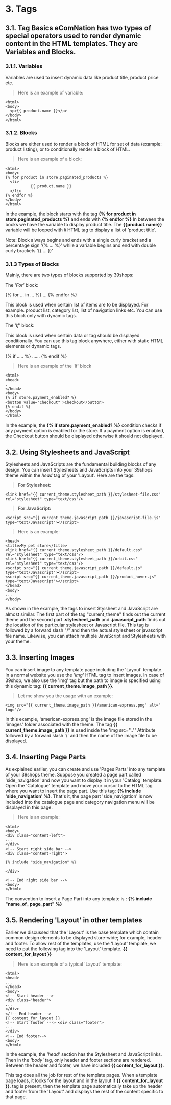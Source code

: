 ﻿# 3. Tags

## 3.1. Tag Basics eComNation has two types of special operators used to render dynamic content in the HTML templates. They are **Variables** and **Blocks**.

### 3.1.1. Variables
Variables are used to insert dynamic data like product title, product price etc.

> Here is an example of variable:

```liquid
<html> 
<body> 
  <p>{{ product.name }}</p> 
</body> 
</html> 
```

### 3.1.2. Blocks

Blocks are either used to render a block of HTML for set of data (example: product listing), or to conditionally render a block of HTML.

> Here is an example of a block:

```liquid
<html> 
<body> 
{% for product in store.paginated_products %}
  <li> 
           {{ product.name }}
  </li> 
{% endfor %} 
</body> 
</html>
```

In the example, the block starts with the tag **{% for product in store.paginated_products %}** and ends with **{% endfor %}**
In between the bocks  we have the variable to display product title. The **{{product.name}}** variable will be looped with *li* HTML tag to display a list of ‘product title’.

<aside class="notice">
Note: Block always begins and ends with a single curly bracket and a percentage sign ‘{% ... %}’ while a variable begins and end with double curly brackets ‘{{ ... }}‘
</aside>

### 3.1.3 Types of Blocks

Mainly, there are two types of blocks supported by 39shops:

The *'For'* block:

{% for ... in ... %}
...
{% endfor %}


This block is used when certain list of items are to be displayed. For example. product list, category list, list of navigation links etc. You can use this block only with dynamic tags.


The *'If'* block:

This block is used when certain data or tag should be displayed conditionally. You can use this tag block anywhere, either with static HTML elements or dynamic tags.

{% if ..... %}
......
{% endif %}

>Here is an example of the 'If' block

```liquid
<html>
<head>
.
</head>
<body>
{% if store.payment_enabled? %}
<button value="Checkout" >Checkout</button>
{% endif %}
</body>
</html>
```

In the example, the **{% if store.payment_enabled? %}** condition checks if any payment option is enabled for the store. If a payment option is enabled, the Checkout button should be displayed otherwise it should not displayed.


## 3.2. Using Stylesheets and JavaScript

Stylesheets and JavaScripts are the fundamental building blocks of any design. You can insert Stylesheets and JavaScripts into your 39shops theme within the *head* tag of your 'Layout'. Here are the tags:

>**For Stylesheet:**
```liquid
<link href="{{ current_theme.stylesheet_path }}/stylesheet-file.css" rel="stylesheet" type="text/css"/>
```

>**For JavaScript:**
```liquid
<script src="{{ current_theme.javascript_path }}/javascript-file.js" type="text/Javascript"></script>
```

>Here is an example:

```liquid
<head>
<title>My pet store</title>
<link href="{{ current_theme.stylesheet_path }}/default.css" rel="stylesheet" type="text/css"/>
<link href="{{ current_theme.stylesheet_path }}/orbit.css" rel="stylesheet" type="text/css"/>
<script src="{{ current_theme.javascript_path }}/default.js" type="text/Javascript"></script>
<script src="{{ current_theme.javascript_path }}/product_hover.js" type="text/Javascript"></script>
</head>
<body>
...
</body>
```

As shown in the example, the tags to insert Stylsheet and JavaScript are almost similar. The first part of the tag "current_theme" finds out the current theme and the second part **.stylesheet_path** and **.javascript_path** finds out the location of the particular stylesheet or Javascript file. This tag is followed by a forward slash "/" and then the actual stylesheet or javascript file name. Likewise, you can attach multiple JavaScript and Stylesheets with your theme.


## 3.3. Inserting Images

You can insert image to any template page including the 'Layout' template. In a normal website you use the *'img'* HTML tag to insert images. In case of 39shop, we also use the 'img' tag but the path to image is specified using this dynamic tag: **{{ current_theme.image_path }}**.

>Let me show you the usage with an example:

```liquid
<img src="{{ current_theme.image_path }}/american-express.png" alt=" logo"/>
```

In this example, 'american-express.png' is the image file stored in the 'images' folder associated with the theme. The tag **{{ current_theme.image_path }}** is used inside the 'img src=".."' Attribute followed by a forward slash '/' and then the name of the image file to be displayed.


## 3.4. Inserting Page Parts

As explained earlier, you can create and use 'Pages Parts' into any template of your 39shops theme. Suppose you created a page part called 'side_navigation' and now you want to display it in your 'Catalog' template. Open the 'Catalogue' template and move your cursor to the HTML tag where you want to insert the page part. Use this tag: **{% include 'side_navigation' %}**. That's it, the page part 'side_navigation' is now included into the catalogue page and category navigation menu will be displayed in this page.

>Here is an example:

```liquid
<html>
<body>
<div class="content-left">
...
</div>
<!-- Start right side bar -->
<div class="content-right">

{% include "side_navigation" %}

</div>

<!-- End right side bar -->
<body>
</html>
```

The convention to insert a Page Part into any template is :
**{% include "name_of_ page_part" %}**


## 3.5. Rendering 'Layout' in other templates

Earlier we discussed that the 'Layout' is the base template which contain common design elements to be displayed store-wide; for example, header and footer. To allow rest of the templates, use the 'Layout' template, we need to put the following tag into the 'Layout' template.
**{{ content_for_layout }}**

>Here is an example of a typical 'Layout' template:

```liquid
<html>
<head>
...
</head>
<body>
<!-- Start header --> 
<div class="header">
...
</div>
</!-- End header -->
{{ content_for_layout }}
<!-- Start footer ---> <div class="footer">
...
</div>
<!-- End footer-->
<body>
</html>
```

In the example, the *'head'* section has the Stylesheet and JavaScript links. Then in the *'body'* tag, only header and footer sections are rendered. Between the header and footer, we have included **{{ content_for_layout }}**.

This tag does all the job for rest of the template pages. When a template page loads, it looks for the layout and in the layout if **{{ content_for_layout }}**. tag is present, then the template page automatically take up the header and footer from the 'Layout' and displays the rest of the content specific to that page.

